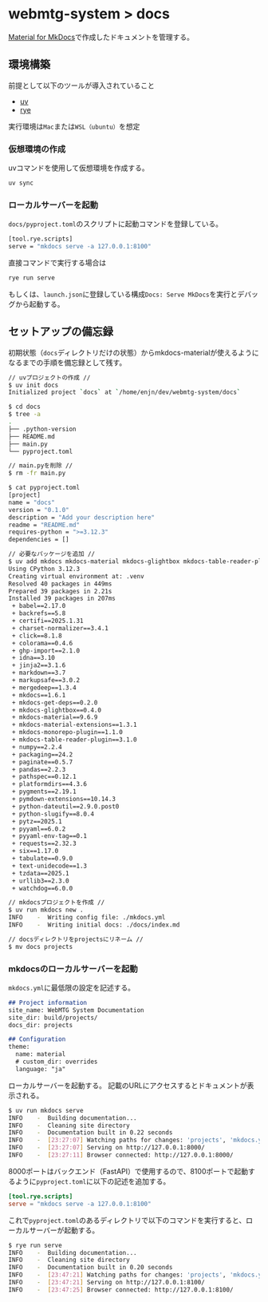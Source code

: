 # webmtg-system > docs

[Material for MkDocs](https://squidfunk.github.io/mkdocs-material/)で作成したドキュメントを管理する。

## 環境構築

前提として以下のツールが導入されていること

- [uv](https://github.com/astral-sh/uv)
- [rye](https://github.com/astral-sh/rye)

実行環境は`Mac`または`WSL（ubuntu）`を想定

### 仮想環境の作成

uvコマンドを使用して仮想環境を作成する。

```bash
uv sync
```

### ローカルサーバーを起動

`docs/pyproject.toml`のスクリプトに起動コマンドを登録している。

```bash
[tool.rye.scripts]
serve = "mkdocs serve -a 127.0.0.1:8100"
```

直接コマンドで実行する場合は

```bash
rye run serve
```

もしくは、`launch.json`に登録している構成`Docs: Serve MkDocs`を実行とデバッグから起動する。

## セットアップの備忘録

初期状態（`docs`ディレクトリだけの状態）からmkdocs-materialが使えるようになるまでの手順を備忘録として残す。

```bash
// uvプロジェクトの作成 //
$ uv init docs
Initialized project `docs` at `/home/enjn/dev/webmtg-system/docs`

$ cd docs
$ tree -a
.
├── .python-version
├── README.md
├── main.py
└── pyproject.toml

// main.pyを削除 //
$ rm -fr main.py

$ cat pyproject.toml
[project]
name = "docs"
version = "0.1.0"
description = "Add your description here"
readme = "README.md"
requires-python = ">=3.12.3"
dependencies = []
```

```bash
// 必要なパッケージを追加 //
$ uv add mkdocs mkdocs-material mkdocs-glightbox mkdocs-table-reader-plugin mkdocs-monorepo-plugin
Using CPython 3.12.3
Creating virtual environment at: .venv
Resolved 40 packages in 449ms
Prepared 39 packages in 2.21s
Installed 39 packages in 207ms
 + babel==2.17.0
 + backrefs==5.8
 + certifi==2025.1.31
 + charset-normalizer==3.4.1
 + click==8.1.8
 + colorama==0.4.6
 + ghp-import==2.1.0
 + idna==3.10
 + jinja2==3.1.6
 + markdown==3.7
 + markupsafe==3.0.2
 + mergedeep==1.3.4
 + mkdocs==1.6.1
 + mkdocs-get-deps==0.2.0
 + mkdocs-glightbox==0.4.0
 + mkdocs-material==9.6.9
 + mkdocs-material-extensions==1.3.1
 + mkdocs-monorepo-plugin==1.1.0
 + mkdocs-table-reader-plugin==3.1.0
 + numpy==2.2.4
 + packaging==24.2
 + paginate==0.5.7
 + pandas==2.2.3
 + pathspec==0.12.1
 + platformdirs==4.3.6
 + pygments==2.19.1
 + pymdown-extensions==10.14.3
 + python-dateutil==2.9.0.post0
 + python-slugify==8.0.4
 + pytz==2025.1
 + pyyaml==6.0.2
 + pyyaml-env-tag==0.1
 + requests==2.32.3
 + six==1.17.0
 + tabulate==0.9.0
 + text-unidecode==1.3
 + tzdata==2025.1
 + urllib3==2.3.0
 + watchdog==6.0.0
```

```bash
// mkdocsプロジェクトを作成 //
$ uv run mkdocs new .
INFO    -  Writing config file: ./mkdocs.yml
INFO    -  Writing initial docs: ./docs/index.md

// docsディレクトリをprojectsにリネーム //
$ mv docs projects
```

### mkdocsのローカルサーバーを起動

`mkdocs.yml`に最低限の設定を記述する。

```md
## Project information
site_name: WebMTG System Documentation
site_dir: build/projects/
docs_dir: projects

## Configuration
theme:
  name: material
  # custom_dir: overrides
  language: "ja"
```

ローカルサーバーを起動する。
記載のURLにアクセスするとドキュメントが表示される。

```bash
$ uv run mkdocs serve
INFO    -  Building documentation...
INFO    -  Cleaning site directory
INFO    -  Documentation built in 0.22 seconds
INFO    -  [23:27:07] Watching paths for changes: 'projects', 'mkdocs.yml'
INFO    -  [23:27:07] Serving on http://127.0.0.1:8000/
INFO    -  [23:27:11] Browser connected: http://127.0.0.1:8000/
```

8000ポートはバックエンド（FastAPI）で使用するので、8100ポートで起動するように`pyproject.toml`に以下の記述を追加する。

```toml
[tool.rye.scripts]
serve = "mkdocs serve -a 127.0.0.1:8100"
```

これで`pyproject.toml`のあるディレクトリで以下のコマンドを実行すると、ローカルサーバーが起動する。

```bash
$ rye run serve
INFO    -  Building documentation...
INFO    -  Cleaning site directory
INFO    -  Documentation built in 0.20 seconds
INFO    -  [23:47:21] Watching paths for changes: 'projects', 'mkdocs.yml'
INFO    -  [23:47:21] Serving on http://127.0.0.1:8100/
INFO    -  [23:47:25] Browser connected: http://127.0.0.1:8100/
```
